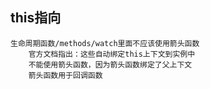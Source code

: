 ## this指向
	生命周期函数/methods/watch里面不应该使用箭头函数
		官方文档指出：这些自动绑定this上下文到实例中
		不能使用箭头函数，因为箭头函数绑定了父上下文
		箭头函数用于回调函数